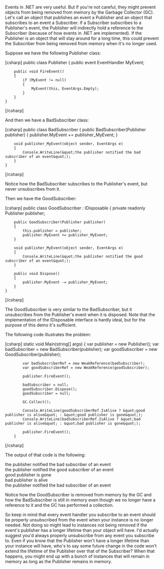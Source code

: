 Events in .NET are very useful. But if you're not careful, they might prevent objects from being removed from memory by the Garbage Collector (GC).  Let's call an object that publishes an event a Publisher and an object that subscribes to an event a Subscriber. If a Subscriber subscribes to a Publisher's event, the Publisher will indirectly hold a reference to the Subscriber (because of how events in .NET are implemented).  If the Publisher is an object that will stay around for a long time, this could prevent the Subscriber from being removed from memory when it's no longer used.

Suppose we have the following Publisher class:

<div>
[csharp]
    public class Publisher
    {
        public event EventHandler MyEvent;
 
        public void FireEvent()
        {
            if (MyEvent != null)
            {
                MyEvent(this, EventArgs.Empty);
            }
        }
    }
[/csharp]
</div>

And then we have a BadSubscriber class:

<div>
[csharp]
    public class BadSubscriber
    {
        public BadSubscriber(Publisher publisher)
        {
            publisher.MyEvent += publisher_MyEvent;
        }
 
        void publisher_MyEvent(object sender, EventArgs e)
        {
            Console.WriteLine(&quot;the publisher notified the bad subscriber of an event&quot;);
        }
    }
[/csharp]
</div>

Notice how the BadSubscriber subscribes to the Publisher's event, but never unsubscribes from it.

Then we have the GoodSubscriber:

<div>
[csharp]
    public class GoodSubscriber : IDisposable
    {
        private readonly Publisher publisher;
 
        public GoodSubscriber(Publisher publisher)
        {
            this.publisher = publisher;
            publisher.MyEvent += publisher_MyEvent;
        }
 
        void publisher_MyEvent(object sender, EventArgs e)
        {
            Console.WriteLine(&quot;the publisher notified the good subscriber of an event&quot;);
        }
 
        public void Dispose()
        {
            publisher.MyEvent -= publisher_MyEvent;
        }
    }
[/csharp]
</div>

The GoodSubscriber is very similar to the BadSubscriber, but it unsubscribes from the Publisher's event when it is disposed.  Note that the implementation of the IDisposable interface is hardly ideal, but for the purpose of this demo it's sufficient.

The following code illustrates the problem:

<div>
[csharp]
        static void Main(string[] args)
        {
            var publisher = new Publisher();
            var badSubscriber = new BadSubscriber(publisher);
            var goodSubscriber = new GoodSubscriber(publisher);
 
            var badSubscriberRef = new WeakReference(badSubscriber);
            var goodSubscriberRef = new WeakReference(goodSubscriber);
 
            publisher.FireEvent();
 
            badSubscriber = null;
            goodSubscriber.Dispose();
            goodSubscriber = null;
 
            GC.Collect();
 
            Console.WriteLine(goodSubscriberRef.IsAlive ? &quot;good publisher is alive&quot; : &quot;good publisher is gone&quot;);
            Console.WriteLine(badSubscriberRef.IsAlive ? &quot;bad publisher is alive&quot; : &quot;bad publisher is gone&quot;);
 
            publisher.FireEvent();
        }
[/csharp]
</div>

The output of that code is the following:

the publisher notified the bad subscriber of an event<br/>
the publisher notified the good subscriber of an event<br/>
good publisher is gone<br/>
bad publisher is alive<br/>
the publisher notified the bad subscriber of an event<br/>

Notice how the GoodSubscriber is removed from memory by the GC and how the BadSubscriber is still in memory even though we no longer have a reference to it and the GC has performed a collection.

So keep in mind that every event handler you subscribe to an event should be properly unsubscribed from the event when your instance is no longer needed. Not doing so might lead to instances not being removed if the event's publisher has a longer lifetime than your object will have.  I'd actually suggest you'd always properly unsubscribe from any event you subscribe to.  Even if you know that the Publisher won't have a longer lifetime than your instance will have, who's to say some future change in the code won't extend the lifetime of the Publisher over that of the Subscriber? When that happens, you might end up with a bunch of instances that will remain in memory as long as the Publisher remains in memory.
